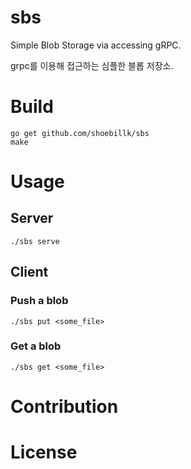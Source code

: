 # sbs
Simple Blob Storage via accessing gRPC.

grpc를 이용해 접근하는 심플한 블롭 저장소.

# Build
```
go get github.com/shoebillk/sbs
make
```
# Usage
## Server
```
./sbs serve
```
## Client
### Push a blob
```
./sbs put <some_file>
```
### Get a blob
```
./sbs get <some_file>
```
# Contribution

# License

